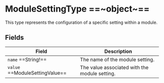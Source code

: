 # ModuleSettingType ==~object~==

This type represents the configuration of a specific setting within a module.

## Fields

| Field                   | Description                                  |
|-------------------------|----------------------------------------------|
| `name` ==String!==      | The name of the module setting.              |
| `value` ==ModuleSettingValue== | The value associated with the module setting. |

